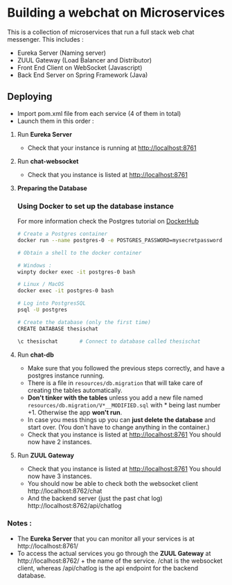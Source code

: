 # Building a webchat on Microservices


This is a collection of microservices that run a full stack web chat messenger. This includes : 
* Eureka Server (Naming server)
* ZUUL Gateway (Load Balancer and Distributor)
* Front End Client on WebSocket (Javascript)
* Back End Server on Spring Framework (Java)



## Deploying

* Import pom.xml file from each service (4 of them in total)
* Launch them in this order : 
  
1) Run **Eureka Server**
   * Check that your instance is running at [http://localhost:8761](http://localhost:8761/)
2) Run **chat-websocket**
   * Check that you instance is listed at [http://localhost:8761](http://localhost:8761/)


3) **Preparing the Database**

    ###  Using Docker to set up the database instance

    For more information check the Postgres tutorial on [DockerHub](https://hub.docker.com/_/postgres)



   ```bash
   # Create a Postgres container
   docker run --name postgres-0 -e POSTGRES_PASSWORD=mysecretpassword -p 5432:5432 -d postgres

   # Obtain a shell to the docker container

   # Windows :
   winpty docker exec -it postgres-0 bash  

   # Linux / MacOS
   docker exec -it postgres-0 bash

   # Log into PostgresSQL
   psql -U postgres    

   # Create the database (only the first time)
   CREATE DATABASE thesischat

   \c thesischat       # Connect to database called thesischat
   ```

4) Run **chat-db**
   * Make sure that you followed the previous steps correctly, and have a postgres instance running.
   * There is a file in `resources/db.migration` that will take care of creating the tables automatically.
   * **Don't tinker with the tables** unless you add a new file named `resources/db.migration/V*__MODIFIED.sql` with * being last number +1. Otherwise the app **won't run**. 
   * In case you mess things up you can **just delete the database** and start over. (You don't have to change anything in the container.)
   * Check that you instance is listed at [http://localhost:8761](http://localhost:8761/) You should now have 2 instances.

5) Run **ZUUL Gateway**
   * Check that you instance is listed at [http://localhost:8761](http://localhost:8761/) You should now have 3 instances.
   * You should now be able to check both the websocket client http://localhost:8762/chat
   * And the backend server (just the past chat log) http://localhost:8762/api/chatlog


### Notes : 
* The **Eureka Server** that you can monitor all your services is at http://localhost:8761/
* To access the actual services you go through the **ZUUL Gateway** at http://localhost:8762/ + the name of the service. /chat is the websocket client, whereas /api/chatlog is the api endpoint for the backend database.